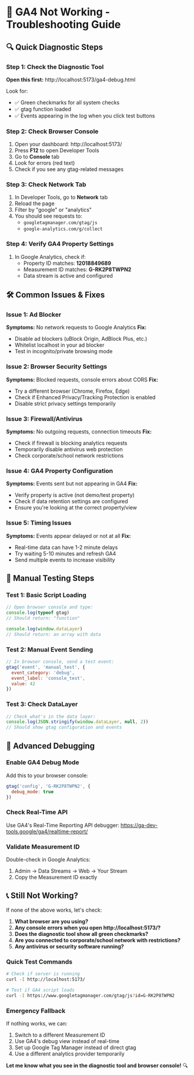 # 🚨 GA4 Not Working - Troubleshooting Guide

## 🔍 **Quick Diagnostic Steps**

### Step 1: Check the Diagnostic Tool
**Open this first:** http://localhost:5173/ga4-debug.html

Look for:
- ✅ Green checkmarks for all system checks
- ✅ gtag function loaded
- ✅ Events appearing in the log when you click test buttons

### Step 2: Check Browser Console
1. Open your dashboard: http://localhost:5173/
2. Press **F12** to open Developer Tools
3. Go to **Console** tab
4. Look for errors (red text)
5. Check if you see any gtag-related messages

### Step 3: Check Network Tab
1. In Developer Tools, go to **Network** tab
2. Reload the page
3. Filter by "google" or "analytics"
4. You should see requests to:
   - `googletagmanager.com/gtag/js`
   - `google-analytics.com/g/collect`

### Step 4: Verify GA4 Property Settings
1. In Google Analytics, check if:
   - Property ID matches: **12018849689**
   - Measurement ID matches: **G-RK2P8TWPN2**
   - Data stream is active and configured

## 🛠️ **Common Issues & Fixes**

### Issue 1: Ad Blocker
**Symptoms:** No network requests to Google Analytics
**Fix:** 
- Disable ad blockers (uBlock Origin, AdBlock Plus, etc.)
- Whitelist localhost in your ad blocker
- Test in incognito/private browsing mode

### Issue 2: Browser Security Settings
**Symptoms:** Blocked requests, console errors about CORS
**Fix:**
- Try a different browser (Chrome, Firefox, Edge)
- Check if Enhanced Privacy/Tracking Protection is enabled
- Disable strict privacy settings temporarily

### Issue 3: Firewall/Antivirus
**Symptoms:** No outgoing requests, connection timeouts
**Fix:**
- Check if firewall is blocking analytics requests
- Temporarily disable antivirus web protection
- Check corporate/school network restrictions

### Issue 4: GA4 Property Configuration
**Symptoms:** Events sent but not appearing in GA4
**Fix:**
- Verify property is active (not demo/test property)
- Check if data retention settings are configured
- Ensure you're looking at the correct property/view

### Issue 5: Timing Issues
**Symptoms:** Events appear delayed or not at all
**Fix:**
- Real-time data can have 1-2 minute delays
- Try waiting 5-10 minutes and refresh GA4
- Send multiple events to increase visibility

## 🧪 **Manual Testing Steps**

### Test 1: Basic Script Loading
```javascript
// Open browser console and type:
console.log(typeof gtag)
// Should return: "function"

console.log(window.dataLayer)
// Should return: an array with data
```

### Test 2: Manual Event Sending
```javascript
// In browser console, send a test event:
gtag('event', 'manual_test', {
  event_category: 'debug',
  event_label: 'console_test',
  value: 42
})
```

### Test 3: Check DataLayer
```javascript
// Check what's in the data layer:
console.log(JSON.stringify(window.dataLayer, null, 2))
// Should show gtag configuration and events
```

## 🔧 **Advanced Debugging**

### Enable GA4 Debug Mode
Add this to your browser console:
```javascript
gtag('config', 'G-RK2P8TWPN2', {
  debug_mode: true
})
```

### Check Real-Time API
Use GA4's Real-Time Reporting API debugger:
https://ga-dev-tools.google/ga4/realtime-report/

### Validate Measurement ID
Double-check in Google Analytics:
1. Admin → Data Streams → Web → Your Stream
2. Copy the Measurement ID exactly

## 📞 **Still Not Working?**

If none of the above works, let's check:

1. **What browser are you using?**
2. **Any console errors when you open http://localhost:5173/?**
3. **Does the diagnostic tool show all green checkmarks?**
4. **Are you connected to corporate/school network with restrictions?**
5. **Any antivirus or security software running?**

### Quick Test Commands
```bash
# Check if server is running
curl -I http://localhost:5173/

# Test if GA4 script loads
curl -I https://www.googletagmanager.com/gtag/js?id=G-RK2P8TWPN2
```

### Emergency Fallback
If nothing works, we can:
1. Switch to a different Measurement ID
2. Use GA4's debug view instead of real-time
3. Set up Google Tag Manager instead of direct gtag
4. Use a different analytics provider temporarily

**Let me know what you see in the diagnostic tool and browser console!** 🔍
